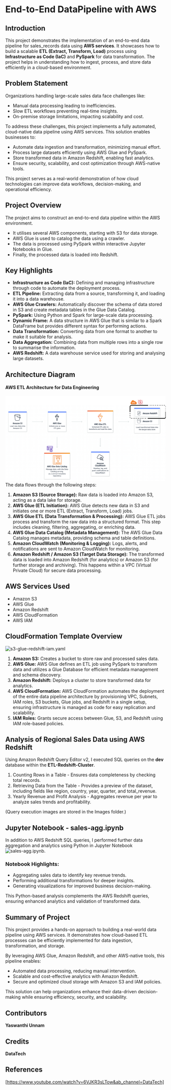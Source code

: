# End-to-End DataPipeline with AWS

## Introduction
This project demonstrates the implementation of an end-to-end data pipeline for sales_records data using <strong>AWS services</strong>. It showcases how to build a scalable <strong>ETL (Extract, Transform, Load)</strong> process using <strong>Infrastructure as Code (IaC)</strong> and <strong>PySpark</strong> for data transformation. The project helps in understanding how to ingest, process, and store data efficiently in a cloud-based environment.

## Problem Statement
Organizations handling large-scale sales data face challenges like:

- Manual data processing leading to inefficiencies.
- Slow ETL workflows preventing real-time insights.
- On-premise storage limitations, impacting scalability and cost.

To address these challenges, this project implements a fully automated, cloud-native data pipeline using AWS services. This solution enables businesses to:
- Automate data ingestion and transformation, minimizing manual effort.
- Process large datasets efficiently using AWS Glue and PySpark.
- Store transformed data in Amazon Redshift, enabling fast analytics.
- Ensure security, scalability, and cost optimization through AWS-native tools.

This project serves as a real-world demonstration of how cloud technologies can improve data workflows, decision-making, and operational efficiency.

## Project Overview
The project aims to construct an end-to-end data pipeline within the AWS environment.

*   It utilises several AWS components, starting with S3 for data storage.
*   AWS Glue is used to catalog the data using a crawler.
*   The data is processed using PySpark within interactive Jupyter Notebooks in Glue.
*   Finally, the processed data is loaded into Redshift.


## Key Highlights

*   **Infrastructure as Code (IaC):** Defining and managing infrastructure through code to automate the deployment process.
*   **ETL Pipeline:** Extracting data from a source, transforming it, and loading it into a data warehouse.
*   **AWS Glue Crawlers:** Automatically discover the schema of data stored in S3 and create metadata tables in the Glue Data Catalog.
*   **PySpark:** Using Python and Spark for large-scale data processing.
*   **Dynamic Frame:** A data structure in AWS Glue that is similar to a Spark DataFrame but provides different syntax for performing actions.
*   **Data Transformation:** Converting data from one format to another to make it suitable for analysis.
*   **Data Aggregation:** Combining data from multiple rows into a single row to summarise the information.
*   **AWS Redshift:** A data warehouse service used for storing and analysing large datasets.

## Architecture Diagram
#### AWS ETL Architecture for Data Engineering
![Architecture Diagram](https://github.com/YaswanthiUnnam/Data-Pipeline-in-AWS/blob/c18fb781eaaa8fc54e67d1b1f1cb82250af36da0/Images/Architecture%20Diagram.png)
The data flows through the following steps:
1. <strong>Amazon S3 (Source Storage):</strong> Raw data is loaded into Amazon S3, acting as a data lake for storage.
2. <strong>AWS Glue (ETL Initiation):</strong> AWS Glue detects new data in S3 and initiates one or more ETL (Extract, Transform, Load) jobs.
3. <strong>AWS Glue ETL (Data Transformation & Processing):</strong> AWS Glue ETL jobs process and transform the raw data into a structured format. This step includes cleaning, filtering, aggregating, or enriching data.
4. <strong>AWS Glue Data Catalog (Metadata Management):</strong> The AWS Glue Data Catalog manages metadata, providing schema and table definitions.
5. <strong>Amazon CloudWatch (Monitoring & Logging):</strong> Logs, alerts, and notifications are sent to Amazon CloudWatch for monitoring.
6. <strong>Amazon Redshift / Amazon S3 (Target Data Storage):</strong> The transformed data is loaded into Amazon Redshift (for analytics) or Amazon S3 (for further storage and archiving). This happens within a VPC (Virtual Private Cloud) for secure data processing.

## AWS Services Used
* Amazon S3
* AWS Glue
* Amazon Redshift
* AWS CloudFormation
* AWS IAM

## CloudFormation Template Overview
![s3-glue-redshift-iam.yaml](https://github.com/YaswanthiUnnam/Data-Pipeline-in-AWS/blob/1894d5d73f9bb42326b6a38ec52dac45d69d28f6/s3-glue-redshift-iam.yaml)

1. <strong>Amazon S3:</strong> Creates a bucket to store raw and processed sales data.
2. <strong>AWS Glue:</strong> AWS Glue defines an ETL job using PySpark to transform data and utilizes a Glue Database for efficient metadata management and schema discovery.
3. <strong>Amazon Redshift:</strong> Deploys a cluster to store transformed data for analytics.
4. <strong>AWS CloudFormation:</strong> AWS CloudFormation automates the deployment of the entire data pipeline architecture by provisioning VPC, Subnets, IAM roles, S3 buckets, Glue jobs, and Redshift in a single setup, ensuring infrastructure is managed as code for easy replication and scalability.
5. <strong>IAM Roles:</strong> Grants secure access between Glue, S3, and Redshift using IAM role-based policies.

## Analysis of Regional Sales Data using AWS Redshift

Using Amazon Redshift Query Editor v2, I executed SQL queries on the <strong>dev</strong> database within the <strong>ETL-Redshift-Cluster</strong>. 

1. Counting Rows in a Table - Ensures data completeness by checking total records.
2. Retrieving Data from the Table - Provides a preview of the dataset, including fields like region, country, year, quarter, and total_revenue.
3. Yearly Revenue and Profit Analysis - Aggregates revenue per year to analyze sales trends and profitability.

(Query execution images are stored in the Images folder.)

## Jupyter Notebook - sales-agg.ipynb

In addition to AWS Redshift SQL queries, I performed further data aggregation and analytics using Python in Jupyter Notebook ![sales-agg.ipynb](https://github.com/YaswanthiUnnam/Data-Pipeline-in-AWS/blob/d1feb2cda87cf1d6257e3b185af7d22a50bcef7c/sales-agg.ipynb).

### Notebook Highlights:
- Aggregating sales data to identify key revenue trends.
- Performing additional transformations for deeper insights.
- Generating visualizations for improved business decision-making.

This Python-based analysis complements the AWS Redshift queries, ensuring enhanced analytics and validation of transformed data.

## Summary of Project
This project provides a hands-on approach to building a real-world data pipeline using AWS services. It demonstrates how cloud-based ETL processes can be efficiently implemented for data ingestion, transformation, and storage.

By leveraging AWS Glue, Amazon Redshift, and other AWS-native tools, this pipeline enables:

- Automated data processing, reducing manual intervention.
- Scalable and cost-effective analytics with Amazon Redshift.
- Secure and optimized cloud storage with Amazon S3 and IAM policies.

This solution can help organizations enhance their data-driven decision-making while ensuring efficiency, security, and scalability.


## Contributors
<strong>Yaswanthi Unnam</strong>

## Credits
<strong>DataTech</strong>

## References
[https://www.youtube.com/watch?v=6VJKR3sLTow&ab_channel=DataTech]
